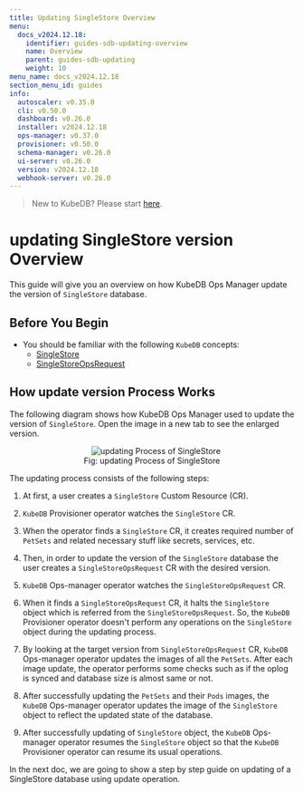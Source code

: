```yaml
---
title: Updating SingleStore Overview
menu:
  docs_v2024.12.18:
    identifier: guides-sdb-updating-overview
    name: Overview
    parent: guides-sdb-updating
    weight: 10
menu_name: docs_v2024.12.18
section_menu_id: guides
info:
  autoscaler: v0.35.0
  cli: v0.50.0
  dashboard: v0.26.0
  installer: v2024.12.18
  ops-manager: v0.37.0
  provisioner: v0.50.0
  schema-manager: v0.26.0
  ui-server: v0.26.0
  version: v2024.12.18
  webhook-server: v0.26.0
---
```


> New to KubeDB? Please start [here](/docs/v2024.12.18/README).

# updating SingleStore version Overview

This guide will give you an overview on how KubeDB Ops Manager update the version of `SingleStore` database.

## Before You Begin

- You should be familiar with the following `KubeDB` concepts:
  - [SingleStore](/docs/v2024.12.18/guides/singlestore/concepts/singlestore)
  - [SingleStoreOpsRequest](/docs/v2024.12.18/guides/singlestore/concepts/opsrequest)

## How update version Process Works

The following diagram shows how KubeDB Ops Manager used to update the version of `SingleStore`. Open the image in a new tab to see the enlarged version.

<figure align="center">
  <img alt="updating Process of SingleStore" src="/docs/v2024.12.18/guides/singlestore/update-version/overview/images/sdb-version-update.svg">
<figcaption align="center">Fig: updating Process of SingleStore</figcaption>
</figure>

The updating process consists of the following steps:

1. At first, a user creates a `SingleStore` Custom Resource (CR).

2. `KubeDB` Provisioner operator watches the `SingleStore` CR.

3. When the operator finds a `SingleStore` CR, it creates required number of `PetSets` and related necessary stuff like secrets, services, etc.

4. Then, in order to update the version of the `SingleStore` database the user creates a `SingleStoreOpsRequest` CR with the desired version.

5. `KubeDB` Ops-manager operator watches the `SingleStoreOpsRequest` CR.

6. When it finds a `SingleStoreOpsRequest` CR, it halts the `SingleStore` object which is referred from the `SingleStoreOpsRequest`. So, the `KubeDB` Provisioner operator doesn't perform any operations on the `SingleStore` object during the updating process.  

7. By looking at the target version from `SingleStoreOpsRequest` CR, `KubeDB` Ops-manager operator updates the images of all the `PetSets`. After each image update, the operator performs some checks such as if the oplog is synced and database size is almost same or not.

8. After successfully updating the `PetSets` and their `Pods` images, the `KubeDB` Ops-manager operator updates the image of the `SingleStore` object to reflect the updated state of the database.

9. After successfully updating of `SingleStore` object, the `KubeDB` Ops-manager operator resumes the `SingleStore` object so that the `KubeDB` Provisioner operator can resume its usual operations.

In the next doc, we are going to show a step by step guide on updating of a SingleStore database using update operation.